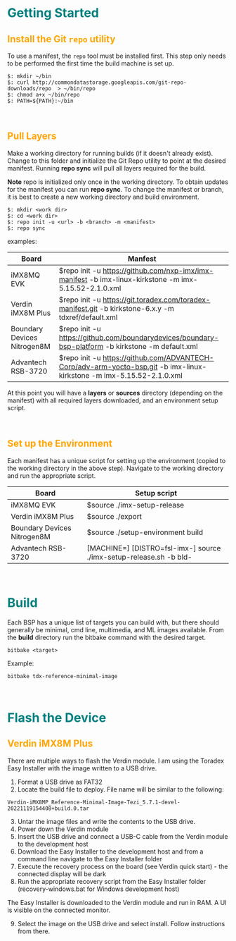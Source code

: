 # <span style="color:teal">Getting Started</span>

## <span style="color:orange">Install the Git `repo` utility</span>

To use a manifest, the `repo` tool must be installed first. This step only needs to be performed the first time the build machine is set up.

```
$: mkdir ~/bin
$: curl http://commondatastorage.googleapis.com/git-repo-downloads/repo  > ~/bin/repo
$: chmod a+x ~/bin/repo
$: PATH=${PATH}:~/bin
```

&nbsp;

## <span style="color:orange">Pull Layers</span>

Make a working directory for running builds (if it doesn't already exist). Change to this folder and initialize the Git Repo utility to point at the desired manifest. Running **repo sync** will pull all layers required for the build.

**Note** repo is initialized only once in the working directory. To obtain updates for the manifest you can run **repo sync**. To change the manifest or branch, it is best to create a new working directory and build environment.

```
$: mkdir <work dir>
$: cd <work dir>
$: repo init -u <url> -b <branch> -m <manifest>
$: repo sync
```

examples:

| Board | Manfest |
| - | - |
| iMX8MQ EVK | $repo init -u https://github.com/nxp-imx/imx-manifest -b imx-linux-kirkstone -m imx-5.15.52-2.1.0.xml |
| Verdin iMX8M Plus | $repo init -u https://git.toradex.com/toradex-manifest.git -b kirkstone-6.x.y -m tdxref/default.xml |
| Boundary Devices Nitrogen8M | $repo init -u https://github.com/boundarydevices/boundary-bsp-platform -b kirkstone -m default.xml |
| Advantech RSB-3720 | $repo init -u https://github.com/ADVANTECH-Corp/adv-arm-yocto-bsp.git  -b imx-linux-kirkstone -m imx-5.15.52-2.1.0.xml

At this point you will have a **layers** or **sources** directory (depending on the manifest) with all required layers downloaded, and an environment setup script.

&nbsp;

## <span style="color:orange">Set up the Environment</span>

Each manifest has a unique script for setting up the environment (copied to the working directory in the above step). Navigate to the working directory and run the appropriate script.

| Board | Setup script |
| - | - |
| iMX8MQ EVK | $source ./imx-setup-release |
| Verdin iMX8M Plus | $source ./export |
| Boundary Devices Nitrogen8M | $source ./setup-environment build |
| Advantech RSB-3720 | [MACHINE=<machine>] [DISTRO=fsl-imx-<backend>] source ./imx-setup-release.sh -b bld-<backend> |

&nbsp;

# <span style="color:teal">Build</span>

Each BSP has a unique list of targets you can build with, but there should generally be minimal, cmd line, multimedia, and ML images available. From the **build** directory run the bitbake command with the desired target.

```
bitbake <target>
```

Example:
```
bitbake tdx-reference-minimal-image
```

&nbsp;

# <span style="color:teal">Flash the Device</span>

## <span style="color:orange">Verdin iMX8M Plus</span>

There are multiple ways to flash the Verdin module. I am using the Toradex Easy Installer with the image written to a USB drive.

1. Format a USB drive as FAT32
2. Locate the build file to deploy. File name will be similar to the following:

```
Verdin-iMX8MP_Reference-Minimal-Image-Tezi_5.7.1-devel-20221119154408+build.0.tar
```

3. Untar the image files and write the contents to the USB drive.
4. Power down the Verdin module
5. Insert the USB drive and connect a USB-C cable from the Verdin module to the development host
6. Download the Easy Installer to the development host and from a command line navigate to the Easy Installer folder
7. Execute the recovery process on the board (see Verdin quick start) - the connected display will be dark
8. Run the appropriate recovery script from the Easy Installer folder (recovery-windows.bat for Windows development host)

The Easy Installer is downloaded to the Verdin module and run in RAM. A UI is visible on the connected monitor.

9. Select the image on the USB drive and select install. Follow instructions from there.